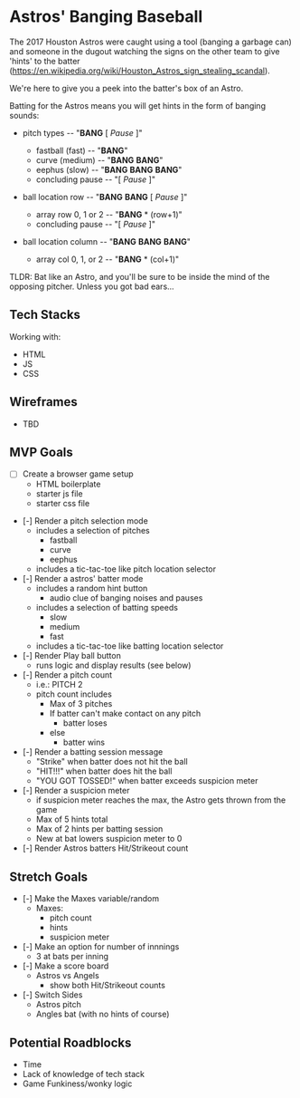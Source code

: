 # Astros' Banging Baseball
The 2017 Houston Astros were caught using a tool (banging a garbage can) and someone in the dugout watching the signs on the other team to give 'hints' to the batter (https://en.wikipedia.org/wiki/Houston_Astros_sign_stealing_scandal).

We're here to give you a peek into the batter's box of an Astro.

Batting for the Astros means you will get hints in the form of banging sounds:
- pitch types -- "**BANG** [ _Pause_ ]"
    - fastball (fast) -- "**BANG**"
    - curve (medium) -- "**BANG** **BANG**"
    - eephus (slow) -- "**BANG** **BANG** **BANG**"
    - concluding pause -- "[ _Pause_ ]"
    
- ball location row -- "**BANG** **BANG** [ _Pause_ ]"
    - array row 0, 1 or 2 -- "**BANG** * (row+1)"
    - concluding pause -- "[ _Pause_ ]"
- ball location column -- "**BANG** **BANG** **BANG**"
    - array col 0, 1, or 2 -- "**BANG** * (col+1)"

TLDR: Bat like an Astro, and you'll be sure to be inside the mind of the opposing pitcher. Unless you got bad ears...

## Tech Stacks
Working with:
- HTML
- JS
- CSS

## Wireframes
- TBD

## MVP Goals
- [ ] Create a browser game setup
    - HTML boilerplate
    - starter js file
    - starter css file
- [-] Render a pitch selection mode
    - includes a selection of pitches
        - fastball
        - curve
        - eephus
    - includes a tic-tac-toe like pitch location selector
- [-] Render a astros' batter mode
    - includes a random hint button
        - audio clue of banging noises and pauses
    - includes a selection of batting speeds
        - slow
        - medium
        - fast
    - includes a tic-tac-toe like batting location selector
- [-] Render Play ball button
    - runs logic and display results (see below)
- [-] Render a pitch count
    - i.e.: PITCH 2
    - pitch count includes
        - Max of 3 pitches
        - If batter can't make contact on any pitch
            - batter loses
        - else
            - batter wins
- [-] Render a batting session message
    - "Strike" when batter does not hit the ball
    - "HIT!!!" when batter does hit the ball
    - "YOU GOT TOSSED!" when batter exceeds suspicion meter
- [-] Render a suspicion meter
    - if suspicion meter reaches the max, the Astro gets thrown from the game
    - Max of 5 hints total
    - Max of 2 hints per batting session
    - New at bat lowers suspicion meter to 0
- [-] Render Astros batters Hit/Strikeout count

## Stretch Goals
- [-] Make the Maxes variable/random
    - Maxes:
        - pitch count
        - hints
        - suspicion meter
- [-] Make an option for number of innnings
    - 3 at bats per inning
- [-] Make a score board
    - Astros vs Angels
        - show both Hit/Strikeout counts
- [-] Switch Sides
    - Astros pitch
    - Angles bat (with no hints of course)

## Potential Roadblocks
- Time
- Lack of knowledge of tech stack
- Game Funkiness/wonky logic